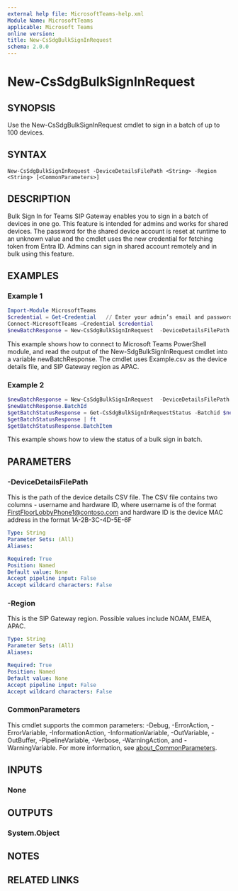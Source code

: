 ```yaml
---
external help file: MicrosoftTeams-help.xml
Module Name: MicrosoftTeams
applicable: Microsoft Teams
online version:
title: New-CsSdgBulkSignInRequest
schema: 2.0.0
---
```


# New-CsSdgBulkSignInRequest

## SYNOPSIS
Use the New-CsSdgBulkSignInRequest cmdlet to sign in a batch of up to 100 devices.

## SYNTAX

```
New-CsSdgBulkSignInRequest -DeviceDetailsFilePath <String> -Region <String> [<CommonParameters>]
```

## DESCRIPTION
Bulk Sign In for Teams SIP Gateway enables you to sign in a batch of devices in one go. This feature is intended for admins and works for shared devices. 
The password for the shared device account is reset at runtime to an unknown value and the cmdlet uses the new credential for fetching token from Entra ID. Admins can sign in shared account remotely and in bulk using this feature.

## EXAMPLES

### Example 1
```powershell
Import-Module MicrosoftTeams
$credential = Get-Credential   // Enter your admin’s email and password 
Connect-MicrosoftTeams –Credential $credential
$newBatchResponse = New-CsSdgBulkSignInRequest  -DeviceDetailsFilePath  .\Example.csv  -Region APAC
```

This example shows how to connect to Microsoft Teams PowerShell module, and read the output of the New-SdgBulkSignInRequest cmdlet into a variable newBatchResponse. The cmdlet uses Example.csv as the device details file, and SIP Gateway region as APAC.

### Example 2
```powershell
$newBatchResponse = New-CsSdgBulkSignInRequest  -DeviceDetailsFilePath  .\Example.csv  -Region APAC
$newBatchResponse.BatchId
$getBatchStatusResponse = Get-CsSdgBulkSignInRequestStatus -Batchid $newBatchResponse.BatchId
$getBatchStatusResponse | ft
$getBatchStatusResponse.BatchItem
```
This example shows how to view the status of a bulk sign in batch. 


## PARAMETERS

### -DeviceDetailsFilePath
This is the path of the device details CSV file. The CSV file contains two columns - username and hardware ID, where username is of the format FirstFloorLobbyPhone1@contoso.com and hardware ID is the device MAC address in the format 1A-2B-3C-4D-5E-6F

```yaml
Type: String
Parameter Sets: (All)
Aliases:

Required: True
Position: Named
Default value: None
Accept pipeline input: False
Accept wildcard characters: False
```

### -Region
This is the SIP Gateway region. Possible values include NOAM, EMEA, APAC.

```yaml
Type: String
Parameter Sets: (All)
Aliases:

Required: True
Position: Named
Default value: None
Accept pipeline input: False
Accept wildcard characters: False
```

### CommonParameters
This cmdlet supports the common parameters: -Debug, -ErrorAction, -ErrorVariable, -InformationAction, -InformationVariable, -OutVariable, -OutBuffer, -PipelineVariable, -Verbose, -WarningAction, and -WarningVariable. For more information, see [about_CommonParameters](http://go.microsoft.com/fwlink/?LinkID=113216).

## INPUTS

### None

## OUTPUTS

### System.Object
## NOTES

## RELATED LINKS
